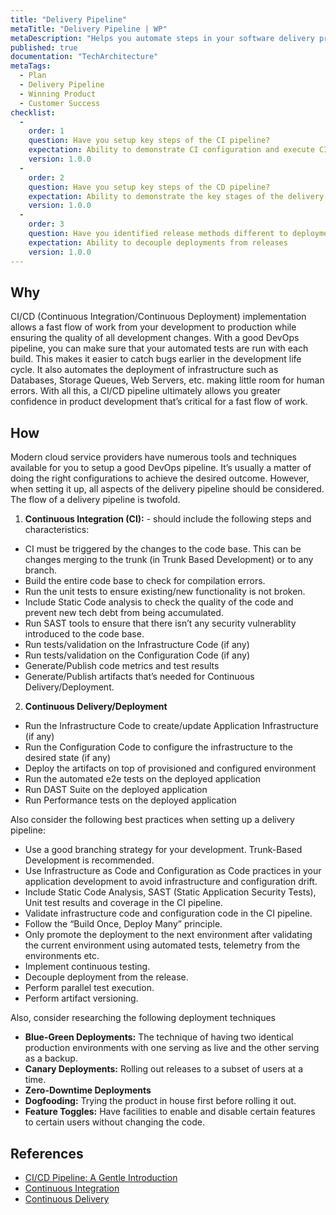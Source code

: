 ```yaml
---
title: "Delivery Pipeline"
metaTitle: "Delivery Pipeline | WP"
metaDescription: "Helps you automate steps in your software delivery process, such as initiating code builds, static code analysis, running automated tests, and deploying to a staging or production environment."
published: true
documentation: "TechArchitecture"
metaTags:
  - Plan
  - Delivery Pipeline
  - Winning Product
  - Customer Success
checklist: 
  -
    order: 1
    question: Have you setup key steps of the CI pipeline?
    expectation: Ability to demonstrate CI configuration and execute CI job successfully having tasks such as, code quality analysis, unit test execution, security tests 
    version: 1.0.0
  -
    order: 2
    question: Have you setup key steps of the CD pipeline?
    expectation: Ability to demonstrate the key stages of the delivery such as executing infrastructure code, execute code to configure infrastructure, prmote artefacts across different stages of the pipeline, have different nonfunctional automated tests harnesses.
    version: 1.0.0
  -
    order: 3
    question: Have you identified release methods different to deployment techniques?
    expectation: Ability to decouple deployments from releases
    version: 1.0.0
---
```



## Why
CI/CD (Continuous Integration/Continuous Deployment) implementation allows a fast flow of work from your development to production while ensuring the quality of all development changes. With a good DevOps pipeline, you can make sure that your automated tests are run with each build. This makes it easier to catch bugs earlier in the development life cycle. It also automates the deployment of infrastructure such as Databases, Storage Queues, Web Servers, etc. making little room for human errors. With all this, a CI/CD pipeline ultimately allows you greater confidence in product development that’s critical for a fast flow of work.


## How
Modern cloud service providers have numerous tools and techniques available for you to setup a good DevOps pipeline. It’s usually a matter of doing the right configurations to achieve the desired outcome. However, when setting it up, all aspects of the delivery pipeline should be considered. The flow of a delivery pipeline is twofold. 

1.	**Continuous Integration (CI):** - should include the following steps and characteristics:
  - CI must be triggered by the changes to the code base. This can be changes merging to the trunk (in Trunk Based Development) or to any branch.
  - Build the entire code base to check for compilation errors.
  - Run the unit tests to ensure existing/new functionality is not broken.
  - Include Static Code analysis to check the quality of the code and prevent new tech debt from being accumulated.
  - Run SAST tools to ensure that there isn’t any security vulnerablity introduced to the code base.
  - Run tests/validation on the Infrastructure Code (if any)
  - Run tests/validation on the Configuration Code (if any)
  - Generate/Publish code metrics and test results
  - Generate/Publish artifacts that’s needed for Continuous Delivery/Deployment.


2. **Continuous Delivery/Deployment**
  - Run the Infrastructure Code to create/update Application Infrastructure (if any)
  - Run the Configuration Code to configure the infrastructure to the desired state (if any)
  - Deploy the artifacts on top of provisioned and configured environment
  - Run the automated e2e tests on the deployed application
  - Run DAST Suite on the deployed application
  - Run Performance tests on the deployed application

Also consider the following best practices when setting up a delivery pipeline:
 - Use a good branching strategy for your development. Trunk-Based Development is recommended.
 - Use Infrastructure as Code and Configuration as Code practices in your application development to avoid infrastructure and configuration drift.
 - Include Static Code Analysis, SAST (Static Application Security Tests), Unit test results and coverage in the CI pipeline.
 - Validate infrastructure code and configuration code in the CI pipeline.
 - Follow the “Build Once, Deploy Many” principle.
 - Only promote the deployment to the next environment after validating the current environment using automated tests, telemetry from the environments etc.
 - Implement continuous testing.
 - Decouple deployment from the release.
 - Perform parallel test execution.
 - Perform artifact versioning.


Also, consider researching the following deployment techniques
 - **Blue-Green Deployments:** The technique of having two identical production environments with one serving as live and the other serving as a backup.
 - **Canary Deployments:** Rolling out releases to a subset of users at a time.
 - **Zero-Downtime Deployments**
 - **Dogfooding:** Trying the product in house first before rolling it out.
 - **Feature Toggles:** Have facilities to enable and disable certain features to certain users without changing the code.



## References
- [CI/CD Pipeline: A Gentle Introduction](https://semaphoreci.com/blog/cicd-pipeline)
- [Continuous Integration](https://en.wikipedia.org/wiki/Continuous_integration)
- [Continuous Delivery](https://en.wikipedia.org/wiki/Continuous_delivery)
